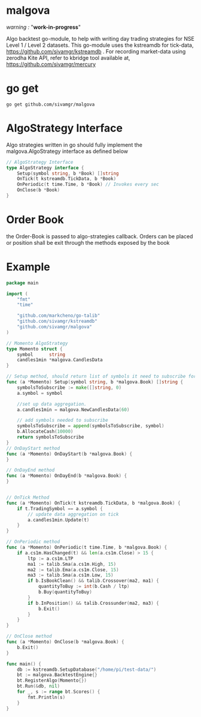 # malgova
*warning :* "**work-in-progress**"

Algo backtest go-module, to help with writing day trading strategies for NSE Level 1 / Level 2 datasets. This go-module uses the kstreamdb for tick-data, https://github.com/sivamgr/kstreamdb . For recording market-data using zerodha Kite API, refer to kbridge tool available at, https://github.com/sivamgr/mercury


# go get
```console
go get github.com/sivamgr/malgova
```

# AlgoStrategy Interface

Algo strategies written in go should fully implement the malgova.AlgoStrategy interface as defined below

```go
// AlgoStrategy Interface
type AlgoStrategy interface {
	Setup(symbol string, b *Book) []string
	OnTick(t kstreamdb.TickData, b *Book)
	OnPeriodic(t time.Time, b *Book) // Invokes every sec
	OnClose(b *Book)
}
```
# Order Book

the Order-Book is passed to algo-strategies callback. Orders can be placed or position shall be exit through the methods exposed by the book


# Example

```go
package main

import (
	"fmt"
	"time"

	"github.com/markcheno/go-talib"
	"github.com/sivamgr/kstreamdb"
	"github.com/sivamgr/malgova"
)

// Momento AlgoStrategy
type Momento struct {
	symbol      string
	candles1min *malgova.CandlesData
}

// Setup method, should return list of symbols it need to subscribe for tickdata
func (a *Momento) Setup(symbol string, b *malgova.Book) []string {
	symbolsToSubscribe := make([]string, 0)
	a.symbol = symbol

	//set up data aggregation.
	a.candles1min = malgova.NewCandlesData(60)

	// add symbols needed to subscribe
	symbolsToSubscribe = append(symbolsToSubscribe, symbol)
	b.AllocateCash(10000)
	return symbolsToSubscribe
}
// OnDayStart method
func (a *Momento) OnDayStart(b *malgova.Book) {
}

// OnDayEnd method
func (a *Momento) OnDayEnd(b *malgova.Book) {
}


// OnTick Method
func (a *Momento) OnTick(t kstreamdb.TickData, b *malgova.Book) {
	if t.TradingSymbol == a.symbol {
		// update data aggregation on tick
		a.candles1min.Update(t)
	}
}

// OnPeriodic method
func (a *Momento) OnPeriodic(t time.Time, b *malgova.Book) {
	if a.cs1m.HasChanged(t) && len(a.cs1m.Close) > 15 {
		ltp := a.cs1m.LTP
		ma1 := talib.Sma(a.cs1m.High, 15)
		ma2 := talib.Ema(a.cs1m.Close, 15)
		ma3 := talib.Sma(a.cs1m.Low, 15)
		if b.IsBookClean() && talib.Crossover(ma2, ma1) {
			quantityToBuy := int(b.Cash / ltp)
			b.Buy(quantityToBuy)
		}
		if b.InPosition() && talib.Crossunder(ma2, ma3) {
			b.Exit()
		}
	}
}

// OnClose method
func (a *Momento) OnClose(b *malgova.Book) {
	b.Exit()
}

func main() {
	db := kstreamdb.SetupDatabase("/home/pi/test-data/")
	bt := malgova.BacktestEngine{}
	bt.RegisterAlgo(Momento{})
	bt.Run(&db, nil)
	for _, s := range bt.Scores() {
		fmt.Println(s)
	}
}

```
